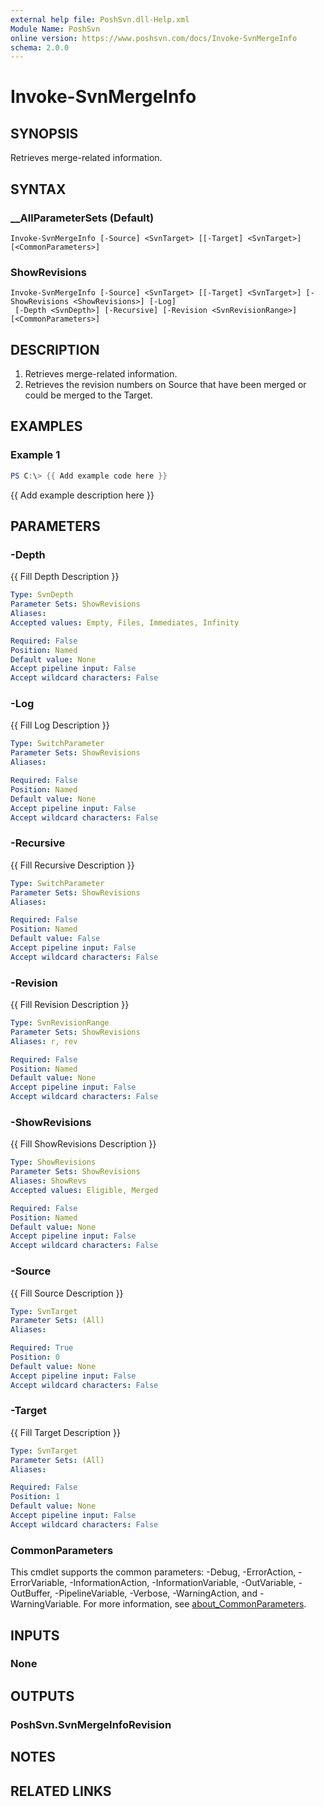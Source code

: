```yaml
---
external help file: PoshSvn.dll-Help.xml
Module Name: PoshSvn
online version: https://www.poshsvn.com/docs/Invoke-SvnMergeInfo
schema: 2.0.0
---
```


# Invoke-SvnMergeInfo

## SYNOPSIS
Retrieves merge-related information.

## SYNTAX

### __AllParameterSets (Default)
```
Invoke-SvnMergeInfo [-Source] <SvnTarget> [[-Target] <SvnTarget>] [<CommonParameters>]
```

### ShowRevisions
```
Invoke-SvnMergeInfo [-Source] <SvnTarget> [[-Target] <SvnTarget>] [-ShowRevisions <ShowRevisions>] [-Log]
 [-Depth <SvnDepth>] [-Recursive] [-Revision <SvnRevisionRange>] [<CommonParameters>]
```

## DESCRIPTION
1. Retrieves merge-related information.
2. Retrieves the revision numbers on Source that have been merged or could be merged to the Target.

## EXAMPLES

### Example 1
```powershell
PS C:\> {{ Add example code here }}
```

{{ Add example description here }}

## PARAMETERS

### -Depth
{{ Fill Depth Description }}

```yaml
Type: SvnDepth
Parameter Sets: ShowRevisions
Aliases:
Accepted values: Empty, Files, Immediates, Infinity

Required: False
Position: Named
Default value: None
Accept pipeline input: False
Accept wildcard characters: False
```

### -Log
{{ Fill Log Description }}

```yaml
Type: SwitchParameter
Parameter Sets: ShowRevisions
Aliases:

Required: False
Position: Named
Default value: None
Accept pipeline input: False
Accept wildcard characters: False
```

### -Recursive
{{ Fill Recursive Description }}

```yaml
Type: SwitchParameter
Parameter Sets: ShowRevisions
Aliases:

Required: False
Position: Named
Default value: False
Accept pipeline input: False
Accept wildcard characters: False
```

### -Revision
{{ Fill Revision Description }}

```yaml
Type: SvnRevisionRange
Parameter Sets: ShowRevisions
Aliases: r, rev

Required: False
Position: Named
Default value: None
Accept pipeline input: False
Accept wildcard characters: False
```

### -ShowRevisions
{{ Fill ShowRevisions Description }}

```yaml
Type: ShowRevisions
Parameter Sets: ShowRevisions
Aliases: ShowRevs
Accepted values: Eligible, Merged

Required: False
Position: Named
Default value: None
Accept pipeline input: False
Accept wildcard characters: False
```

### -Source
{{ Fill Source Description }}

```yaml
Type: SvnTarget
Parameter Sets: (All)
Aliases:

Required: True
Position: 0
Default value: None
Accept pipeline input: False
Accept wildcard characters: False
```

### -Target
{{ Fill Target Description }}

```yaml
Type: SvnTarget
Parameter Sets: (All)
Aliases:

Required: False
Position: 1
Default value: None
Accept pipeline input: False
Accept wildcard characters: False
```

### CommonParameters
This cmdlet supports the common parameters: -Debug, -ErrorAction, -ErrorVariable, -InformationAction, -InformationVariable, -OutVariable, -OutBuffer, -PipelineVariable, -Verbose, -WarningAction, and -WarningVariable. For more information, see [about_CommonParameters](http://go.microsoft.com/fwlink/?LinkID=113216).

## INPUTS

### None

## OUTPUTS

### PoshSvn.SvnMergeInfoRevision

## NOTES

## RELATED LINKS
